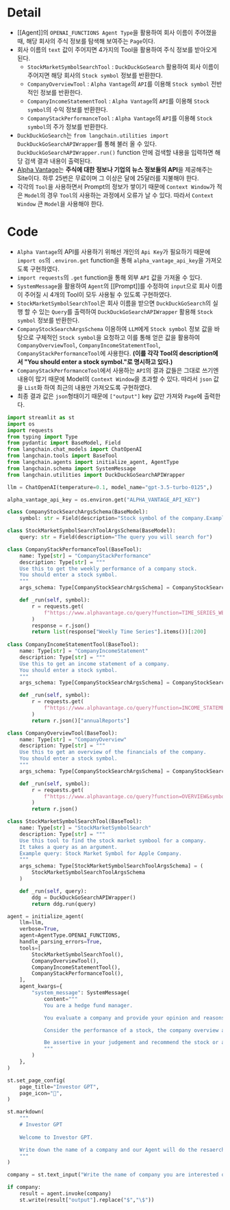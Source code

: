 # Detail
- [[Agent]]의 `OPENAI_FUNCTIONS Agent Type`을 활용하여 회사 이름이 주어졌을 때, 해당 회사의 주식 정보를 탐색해 보여주는 `Page`이다.
- 회사 이름의 `text` 값이 주어지면 4가지의 Tool을 활용하여 주식 정보를 받아오게 된다.
	- `StockMarketSymbolSearchTool` : `DuckDuckGoSearch` 활용하여 회사 이름이 주어지면 해당 회사의 `Stock symbol` 정보를 반환한다.
	- `CompanyOverviewTool` : `Alpha Vantage`의 `API`를 이용해 `Stock symbol` 전반적인 정보를 반환한다.
	- `CompanyIncomeStatementTool` : `Alpha Vantage`의 `API`를 이용해 `Stock symbol`의 수익 정보를 반환한다.
	- `CompanyStackPerformanceTool` : `Alpha Vantage`의 `API`를 이용해 `Stock symbol`의 주가 정보를 반환한다.
- `DuckDuckGoSearch`는 `from langchain.utilities import DuckDuckGoSearchAPIWrapper`를 통해 불러 올 수 있다. `DuckDuckGoSearchAPIWrapper.run()` function 안에 검색할 내용을 입력하면 해당 검색 결과 내용이 출력된다.
- [Alpha Vantage](https://www.alphavantage.co/)는 **주식에 대한 정보나 기업의 뉴스 정보들의 API**을 제공해주는 Site이다. 하루 25번은 무료이며 그 이상은 달에 25달러를 지불해야 한다.
- 각각의 `Tool`을 사용하면서 Prompt의 정보가 쌓이기 때문에 `Context Window`가 적은 `Model`의 경우 `Tool`의 사용하는 과정에서 오류가 날 수 있다. 따라서 `Context Window` 큰 `Model`을 사용해야 한다.
# Code
- `Alpha Vantage`의 API를 사용하기 위해선 개인의 `Api Key`가 필요하기 때문에 `import os`의 `.environ.get` function을 통해 `alpha_vantage_api_key`을 가져오도록 구현하였다.
- `import requests`의 `.get` function을 통해 외부 `API` 값을 가져올 수 있다.
- `SystemMessage`을 활용하여 `Agent`의 [[Prompt]]를 수정하여 `input`으로 회사 이름이 주어질 시 4개의 Tool이 모두 사용될 수 있도록 구현하였다.
- `StockMarketSymbolSearchTool`은 회사 이름을 받으면 `DuckDuckGoSearch`의 실행 할 수 있는 `Query`를 출력하여 `DuckDuckGoSearchAPIWrapper` 활용해 `Stock symbol` 정보를 반환한다.
- `CompanyStockSearchArgsSchema` 이용하여 `LLM`에게 `Stock symbol` 정보 값을 바탕으로 구체적인 `Stock symbol`을 요청하고 이를 통해 얻은 값을 활용하여 `CompanyOverviewTool`, `CompanyIncomeStatementTool`, `CompanyStackPerformanceTool`에 사용한다. **(이를 각각 Tool의 description에서 "You should enter a stock symbol."로 명시하고 있다.)**
- `CompanyStackPerformanceTool`에서 사용하는 `API`의 결과 값들은 그대로 쓰기엔 내용이 많기 때문에 Model의 `Context Window`을 초과할 수 있다. 따라서 `json` 값을 `List`화 하여 최근의 내용만 가져오도록 구현하였다.
- 최종 결과 값은 `json`형태이기 때문에 `["output"]` key 값만 가져와 `Page`에 출력한다.
```python
import streamlit as st
import os
import requests
from typing import Type
from pydantic import BaseModel, Field
from langchain.chat_models import ChatOpenAI
from langchain.tools import BaseTool
from langchain.agents import initialize_agent, AgentType
from langchain.schema import SystemMessage
from langchain.utilities import DuckDuckGoSearchAPIWrapper

llm = ChatOpenAI(temperature=0.1, model_name="gpt-3.5-turbo-0125",)

alpha_vantage_api_key = os.environ.get("ALPHA_VANTAGE_API_KEY")

class CompanyStockSearchArgsSchema(BaseModel):
    symbol: str = Field(description="Stock symbol of the company.Example: AAPL, TSLA")

class StockMarketSymbolSearchToolArgsSchema(BaseModel):
    query: str = Field(description="The query you will search for")

class CompanyStackPerformanceTool(BaseTool):
    name: Type[str] = "CompanyStackPerformance"
    description: Type[str] = """
    Use this to get the weekly performance of a company stock.
    You should enter a stock symbol.
    """
    args_schema: Type[CompanyStockSearchArgsSchema] = CompanyStockSearchArgsSchema

    def _run(self, symbol):
        r = requests.get(
            f"https://www.alphavantage.co/query?function=TIME_SERIES_WEEKLY&symbol={symbol}&apikey={alpha_vantage_api_key}"
        )
        response = r.json()
        return list(response["Weekly Time Series"].items())[:200]
        
class CompanyIncomeStatementTool(BaseTool):
    name: Type[str] = "CompanyIncomeStatement"
    description: Type[str] = """
    Use this to get an income statement of a company.
    You should enter a stock symbol.
    """
    args_schema: Type[CompanyStockSearchArgsSchema] = CompanyStockSearchArgsSchema

    def _run(self, symbol):
        r = requests.get(
            f"https://www.alphavantage.co/query?function=INCOME_STATEMENT&symbol={symbol}&apikey={alpha_vantage_api_key}"
        )
        return r.json()["annualReports"]

class CompanyOverviewTool(BaseTool):
    name: Type[str] = "CompanyOverview"
    description: Type[str] = """
    Use this to get an overview of the financials of the company.
    You should enter a stock symbol.
    """    
    args_schema: Type[CompanyStockSearchArgsSchema] = CompanyStockSearchArgsSchema

    def _run(self, symbol):
        r = requests.get(
            f"https://www.alphavantage.co/query?function=OVERVIEW&symbol={symbol}&apikey={alpha_vantage_api_key}"
        )
        return r.json()

class StockMarketSymbolSearchTool(BaseTool):
    name: Type[str] = "StockMarketSymbolSearch"
    description: Type[str] = """
    Use this tool to find the stock market symbool for a company.
    It takes a query as an argument.
    Example query: Stock Market Symbol for Apple Company.
    """
    args_schema: Type[StockMarketSymbolSearchToolArgsSchema] = (
        StockMarketSymbolSearchToolArgsSchema
    )

    def _run(self, query):
        ddg = DuckDuckGoSearchAPIWrapper()
        return ddg.run(query)

agent = initialize_agent(
    llm=llm,
    verbose=True,
    agent=AgentType.OPENAI_FUNCTIONS,
    handle_parsing_errors=True,
    tools=[
        StockMarketSymbolSearchTool(),
        CompanyOverviewTool(),
        CompanyIncomeStatementTool(),
        CompanyStackPerformanceTool(),
    ],
    agent_kwargs={
        "system_message": SystemMessage(
            content="""
            You are a hedge fund manager.

            You evaluate a company and provide your opinion and reasons why the stock is a boy or not.

            Consider the performance of a stock, the company overview and the inocome statement

            Be assertive in your judgement and recommend the stock or advise teh user against it.
            """
        )
    },
)

st.set_page_config(
    page_title="Investor GPT",
    page_icon="🤣",
)

st.markdown(
    """
    # Investor GPT
  
    Welcome to Investor GPT.

    Write down the name of a company and our Agent will do the resaerch for you.
    """
)

company = st.text_input("Write the name of company you are interested on.")

if company:
    result = agent.invoke(company)
    st.write(result["output"].replace("$","\$"))
```